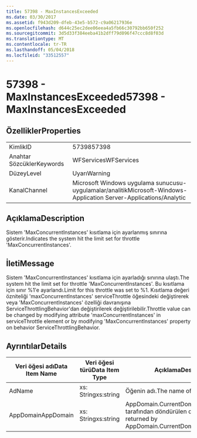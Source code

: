 ```yaml
---
title: 57398 - MaxInstancesExceeded
ms.date: 03/30/2017
ms.assetid: f943d209-dfeb-43e5-b572-c9a06217936e
ms.openlocfilehash: d644c25ec2dee06eea4a5fb66c30792bb650f252
ms.sourcegitcommit: 3d5d33f384eeba41b2dff79d096f47ccc8d8f03d
ms.translationtype: MT
ms.contentlocale: tr-TR
ms.lasthandoff: 05/04/2018
ms.locfileid: "33512557"
---
```

# <a name="57398---maxinstancesexceeded"></a><span data-ttu-id="caafb-102">57398 - MaxInstancesExceeded</span><span class="sxs-lookup"><span data-stu-id="caafb-102">57398 - MaxInstancesExceeded</span></span>
## <a name="properties"></a><span data-ttu-id="caafb-103">Özellikler</span><span class="sxs-lookup"><span data-stu-id="caafb-103">Properties</span></span>  
  
|||  
|-|-|  
|<span data-ttu-id="caafb-104">Kimlik</span><span class="sxs-lookup"><span data-stu-id="caafb-104">ID</span></span>|<span data-ttu-id="caafb-105">57398</span><span class="sxs-lookup"><span data-stu-id="caafb-105">57398</span></span>|  
|<span data-ttu-id="caafb-106">Anahtar Sözcükler</span><span class="sxs-lookup"><span data-stu-id="caafb-106">Keywords</span></span>|<span data-ttu-id="caafb-107">WFServices</span><span class="sxs-lookup"><span data-stu-id="caafb-107">WFServices</span></span>|  
|<span data-ttu-id="caafb-108">Düzey</span><span class="sxs-lookup"><span data-stu-id="caafb-108">Level</span></span>|<span data-ttu-id="caafb-109">Uyarı</span><span class="sxs-lookup"><span data-stu-id="caafb-109">Warning</span></span>|  
|<span data-ttu-id="caafb-110">Kanal</span><span class="sxs-lookup"><span data-stu-id="caafb-110">Channel</span></span>|<span data-ttu-id="caafb-111">Microsoft Windows uygulama sunucusu-uygulamalar/analitik</span><span class="sxs-lookup"><span data-stu-id="caafb-111">Microsoft-Windows-Application Server-Applications/Analytic</span></span>|  
  
## <a name="description"></a><span data-ttu-id="caafb-112">Açıklama</span><span class="sxs-lookup"><span data-stu-id="caafb-112">Description</span></span>  
 <span data-ttu-id="caafb-113">Sistem 'MaxConcurrentInstances' kısıtlama için ayarlanmış sınırına gösterir.</span><span class="sxs-lookup"><span data-stu-id="caafb-113">Indicates the system hit the limit set for throttle 'MaxConcurrentInstances'.</span></span>  
  
## <a name="message"></a><span data-ttu-id="caafb-114">İleti</span><span class="sxs-lookup"><span data-stu-id="caafb-114">Message</span></span>  
 <span data-ttu-id="caafb-115">Sistem 'MaxConcurrentInstances' kısıtlama için ayarladığı sınırına ulaştı.</span><span class="sxs-lookup"><span data-stu-id="caafb-115">The system hit the limit set for throttle 'MaxConcurrentInstances'.</span></span> <span data-ttu-id="caafb-116">Bu kısıtlama için sınır %1'e ayarlandı.</span><span class="sxs-lookup"><span data-stu-id="caafb-116">Limit for this throttle was set to %1.</span></span> <span data-ttu-id="caafb-117">Kısıtlama değeri özniteliği 'maxConcurrentInstances' serviceThrottle öğesindeki değiştirerek veya 'MaxConcurrentInstances' özelliği davranışına ServiceThrottlingBehavior'dan değiştirilerek değiştirilebilir.</span><span class="sxs-lookup"><span data-stu-id="caafb-117">Throttle value can be changed by modifying attribute 'maxConcurrentInstances' in serviceThrottle element or by modifying 'MaxConcurrentInstances' property on behavior ServiceThrottlingBehavior.</span></span>  
  
## <a name="details"></a><span data-ttu-id="caafb-118">Ayrıntılar</span><span class="sxs-lookup"><span data-stu-id="caafb-118">Details</span></span>  
  
|<span data-ttu-id="caafb-119">Veri öğesi adı</span><span class="sxs-lookup"><span data-stu-id="caafb-119">Data Item Name</span></span>|<span data-ttu-id="caafb-120">Veri öğesi türü</span><span class="sxs-lookup"><span data-stu-id="caafb-120">Data Item Type</span></span>|<span data-ttu-id="caafb-121">Açıklama</span><span class="sxs-lookup"><span data-stu-id="caafb-121">Description</span></span>|  
|--------------------|--------------------|-----------------|  
|<span data-ttu-id="caafb-122">Ad</span><span class="sxs-lookup"><span data-stu-id="caafb-122">Name</span></span>|<span data-ttu-id="caafb-123">xs: String</span><span class="sxs-lookup"><span data-stu-id="caafb-123">xs:string</span></span>|<span data-ttu-id="caafb-124">Öğenin adı.</span><span class="sxs-lookup"><span data-stu-id="caafb-124">The name of the item.</span></span>|  
|<span data-ttu-id="caafb-125">AppDomain</span><span class="sxs-lookup"><span data-stu-id="caafb-125">AppDomain</span></span>|<span data-ttu-id="caafb-126">xs: String</span><span class="sxs-lookup"><span data-stu-id="caafb-126">xs:string</span></span>|<span data-ttu-id="caafb-127">AppDomain.CurrentDomain.FriendlyName tarafından döndürülen dize.</span><span class="sxs-lookup"><span data-stu-id="caafb-127">The string returned by AppDomain.CurrentDomain.FriendlyName.</span></span>|
